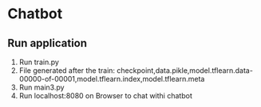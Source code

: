 # Chatbot
## Run application 
1. Run train.py
2. File generated after the train: checkpoint,data.pikle,model.tflearn.data-00000-of-00001,model.tflearn.index,model.tflearn.meta
3. Run main3.py
4. Run localhost:8080 on Browser to chat withi chatbot
